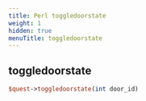 ```yaml
---
title: Perl toggledoorstate
weight: 1
hidden: true
menuTitle: toggledoorstate
---
```

## toggledoorstate
```perl
$quest->toggledoorstate(int door_id)
```